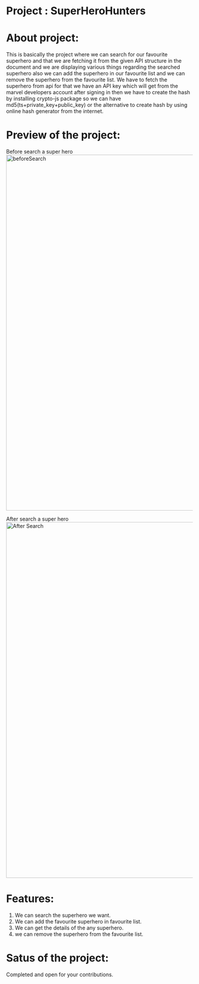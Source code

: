 # Project : SuperHeroHunters

# About project:

This is basically the project where we can search for our favourite superhero and that we are fetching it from the given API structure in the document and we are displaying various things
regarding the searched superhero also we can add the superhero in our favourite list and we can remove the superhero from the favourite list. We have to fetch the superhero from 
api for that we have an API key which will get from the marvel developers account after signing in then we have to create the hash by installing crypto-js package so we can have
md5(ts+private_key+public_key) or the alternative to create hash by using online hash generator from the internet.

# Preview of the project:

Before search a super hero
<img width="960" alt="beforeSearch" src="https://github.com/sureshgharal45/SuperHeroHunters/assets/79570808/0790bb33-c496-4c64-88e0-7b6ef6c8c96f">

After search a super hero
<img width="960" alt="After Search" src="https://github.com/sureshgharal45/SuperHeroHunters/assets/79570808/a81a3c1c-a5a0-4f77-a7c6-8dbf135d7ea5">

# Features:
1. We can search the superhero we want.
2. We can add the favourite superhero in favourite list.
3. We can get the details of the any superhero.
4. we can remove the superhero from the favourite list.

# Satus of the project:
Completed and open for your contributions.
